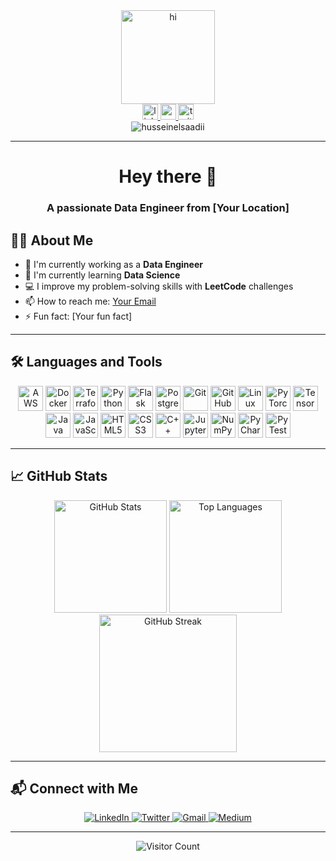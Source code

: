 <div align="center">
  <img height="150" src="https://media.giphy.com/media/M9gbBd9nbDrOTu1Mqx/giphy.gif" alt="hi" />
</div>

<div align="center">
  <a href="https://www.linkedin.com/in/husseinelsaadii" target="_blank">
    <img src="https://img.shields.io/static/v1?message=LinkedIn&logo=linkedin&label=&color=0077B5&logoColor=white&labelColor=&style=for-the-badge" height="25" alt="linkedin badge" />
  </a>
  <a href="https://www.youtube.com/" target="_blank">
    <img src="https://img.shields.io/static/v1?message=YouTube&logo=youtube&label=&color=FF0000&logoColor=white&labelColor=&style=for-the-badge" height="25" alt="youtube badge" />
  </a>
  <a href="https://twitter.com/" target="_blank">
    <img src="https://img.shields.io/static/v1?message=Twitter&logo=twitter&label=&color=1DA1F2&logoColor=white&labelColor=&style=for-the-badge" height="25" alt="twitter badge" />
  </a>
</div>

<div align="center">
  <img src="https://komarev.com/ghpvc/?username=husseinelsaadii&label=Profile%20views&color=0e75b6&style=flat" alt="husseinelsaadii" />
</div>

---

<h1 align="center">Hey there 👋</h1>

<h3 align="center">A passionate Data Engineer from [Your Location]</h3>

## 👨‍💻 About Me

- 🔭 I'm currently working as a **Data Engineer**
- 🌱 I'm currently learning **Data Science**
- 💻 I improve my problem-solving skills with **LeetCode** challenges
- 📫 How to reach me: [Your Email](mailto:youremail@example.com)
- ⚡ Fun fact: [Your fun fact]

---

## 🛠️ Languages and Tools

<div align="center">
  <img src="https://cdn.jsdelivr.net/gh/devicons/devicon/icons/amazonwebservices/amazonwebservices-original.svg" height="40" alt="AWS" title="AWS" />
  <img src="https://cdn.jsdelivr.net/gh/devicons/devicon/icons/docker/docker-plain.svg" height="40" alt="Docker" title="Docker" />
  <img src="https://cdn.jsdelivr.net/gh/devicons/devicon/icons/terraform/terraform-original.svg" height="40" alt="Terraform" title="Terraform" />
  <img src="https://cdn.jsdelivr.net/gh/devicons/devicon/icons/python/python-original.svg" height="40" alt="Python" title="Python" />
  <img src="https://cdn.jsdelivr.net/gh/devicons/devicon/icons/flask/flask-original.svg" height="40" alt="Flask" title="Flask" />
  <img src="https://cdn.jsdelivr.net/gh/devicons/devicon/icons/postgresql/postgresql-original.svg" height="40" alt="PostgreSQL" title="PostgreSQL" />
  <img src="https://cdn.jsdelivr.net/gh/devicons/devicon/icons/git/git-original.svg" height="40" alt="Git" title="Git" />
  <img src="https://cdn.jsdelivr.net/gh/devicons/devicon/icons/github/github-original.svg" height="40" alt="GitHub" title="GitHub" />
  <img src="https://cdn.jsdelivr.net/gh/devicons/devicon/icons/linux/linux-original.svg" height="40" alt="Linux" title="Linux" />
  <img src="https://cdn.jsdelivr.net/gh/devicons/devicon/icons/pytorch/pytorch-original.svg" height="40" alt="PyTorch" title="PyTorch" />
  <img src="https://cdn.jsdelivr.net/gh/devicons/devicon/icons/tensorflow/tensorflow-original.svg" height="40" alt="TensorFlow" title="TensorFlow" />
  <img src="https://cdn.jsdelivr.net/gh/devicons/devicon/icons/java/java-original.svg" height="40" alt="Java" title="Java" />
  <img src="https://cdn.jsdelivr.net/gh/devicons/devicon/icons/javascript/javascript-original.svg" height="40" alt="JavaScript" title="JavaScript" />
  <img src="https://cdn.jsdelivr.net/gh/devicons/devicon/icons/html5/html5-original.svg" height="40" alt="HTML5" title="HTML5" />
  <img src="https://cdn.jsdelivr.net/gh/devicons/devicon/icons/css3/css3-original.svg" height="40" alt="CSS3" title="CSS3" />
  <img src="https://cdn.jsdelivr.net/gh/devicons/devicon/icons/cplusplus/cplusplus-original.svg" height="40" alt="C++" title="C++" />
  <img src="https://cdn.jsdelivr.net/gh/devicons/devicon/icons/jupyter/jupyter-original.svg" height="40" alt="Jupyter" title="Jupyter" />
  <img src="https://cdn.jsdelivr.net/gh/devicons/devicon/icons/numpy/numpy-original.svg" height="40" alt="NumPy" title="NumPy" />
  <img src="https://cdn.jsdelivr.net/gh/devicons/devicon/icons/pycharm/pycharm-original.svg" height="40" alt="PyCharm" title="PyCharm" />
  <img src="https://cdn.jsdelivr.net/gh/devicons/devicon/icons/pytest/pytest-original.svg" height="40" alt="PyTest" title="PyTest" />
</div>

---

## 📈 GitHub Stats

<div align="center">
  <img src="https://github-readme-stats.vercel.app/api?username=husseinelsaadii&show_icons=true&theme=dark&hide_border=true" alt="GitHub Stats" height="180" />
  <img src="https://github-readme-stats.vercel.app/api/top-langs/?username=husseinelsaadii&layout=compact&theme=dark&hide_border=true" alt="Top Languages" height="180" />
</div>

<div align="center">
  <img src="https://streak-stats.demolab.com?user=husseinelsaadii&theme=dark&hide_border=true&date_format=j%20M%5B%20Y%5D" alt="GitHub Streak" height="220" />
</div>

---

## 📬 Connect with Me

<div align="center">
  <a href="https://www.linkedin.com/in/husseinelsaadii" target="_blank">
    <img src="https://img.shields.io/badge/LinkedIn-0077B5?style=for-the-badge&logo=linkedin&logoColor=white" alt="LinkedIn" />
  </a>
  <a href="https://twitter.com/" target="_blank">
    <img src="https://img.shields.io/badge/Twitter-1DA1F2?style=for-the-badge&logo=twitter&logoColor=white" alt="Twitter" />
  </a>
  <a href="mailto:youremail@example.com" target="_blank">
    <img src="https://img.shields.io/badge/Gmail-D14836?style=for-the-badge&logo=gmail&logoColor=white" alt="Gmail" />
  </a>
  <a href="https://medium.com/" target="_blank">
    <img src="https://img.shields.io/badge/Medium-12100E?style=for-the-badge&logo=medium&logoColor=white" alt="Medium" />
  </a>
</div>

---

<div align="center">
  <img src="https://profile-counter.glitch.me/husseinelsaadii/count.svg" alt="Visitor Count" />
</div>

<!-- Snake animation (optional) -->
<!-- ![Snake animation](https://github.com/husseinelsaadii/husseinelsaadii/blob/output/github-contribution-grid-snake.svg) -->